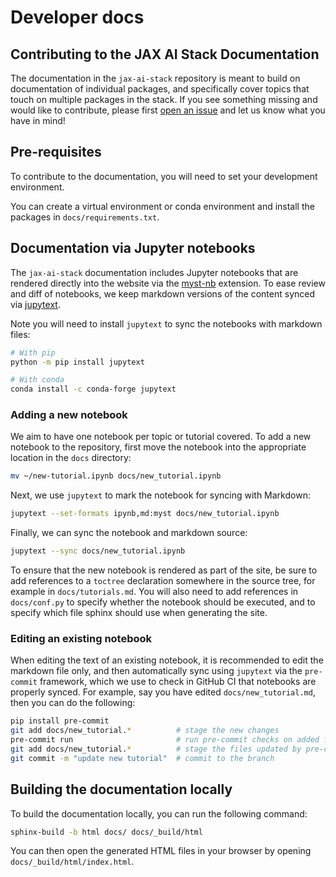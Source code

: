# Developer docs

## Contributing to the JAX AI Stack Documentation

The documentation in the `jax-ai-stack` repository is meant to build on documentation
of individual packages, and specifically cover topics that touch on multiple packages
in the stack. If you see something missing and would like to contribute, please first
[open an issue](https://github.com/jax-ml/jax-ai-stack/issues/new) and let us know what
you have in mind!

## Pre-requisites

To contribute to the documentation, you will need to set your development environment.

You can create a virtual environment or conda environment and install the packages in `docs/requirements.txt`.

## Documentation via Jupyter notebooks

The `jax-ai-stack` documentation includes Jupyter notebooks that are rendered
directly into the website via the [myst-nb](https://myst-nb.readthedocs.io/) extension.
To ease review and diff of notebooks, we keep markdown versions of the content
synced via [jupytext](https://jupytext.readthedocs.io/).

Note you will need to install `jupytext` to sync the notebooks with markdown files:

```bash
# With pip
python -m pip install jupytext

# With conda
conda install -c conda-forge jupytext
```

### Adding a new notebook

We aim to have one notebook per topic or tutorial covered.
To add a new notebook to the repository, first move the notebook into the appropriate
location in the `docs` directory:

```bash
mv ~/new-tutorial.ipynb docs/new_tutorial.ipynb
```

Next, we use `jupytext` to mark the notebook for syncing with Markdown:

```bash
jupytext --set-formats ipynb,md:myst docs/new_tutorial.ipynb
```

Finally, we can sync the notebook and markdown source:

```bash
jupytext --sync docs/new_tutorial.ipynb
```

To ensure that the new notebook is rendered as part of the site, be sure to add
references to a `toctree` declaration somewhere in the source tree, for example
in `docs/tutorials.md`. You will also need to add references in `docs/conf.py`
to specify whether the notebook should be executed, and to specify which file
sphinx should use when generating the site.

### Editing an existing notebook

When editing the text of an existing notebook, it is recommended to edit the
markdown file only, and then automatically sync using `jupytext` via the
`pre-commit` framework, which we use to check in GitHub CI that notebooks are
properly synced.
For example, say you have edited `docs/new_tutorial.md`, then
you can do the following:

```bash
pip install pre-commit
git add docs/new_tutorial.*          # stage the new changes
pre-commit run                       # run pre-commit checks on added files
git add docs/new_tutorial.*          # stage the files updated by pre-commit
git commit -m "update new tutorial"  # commit to the branch
```

## Building the documentation locally

To build the documentation locally, you can run the following command:

```bash
sphinx-build -b html docs/ docs/_build/html
```

You can then open the generated HTML files in your browser by opening `docs/_build/html/index.html`.
